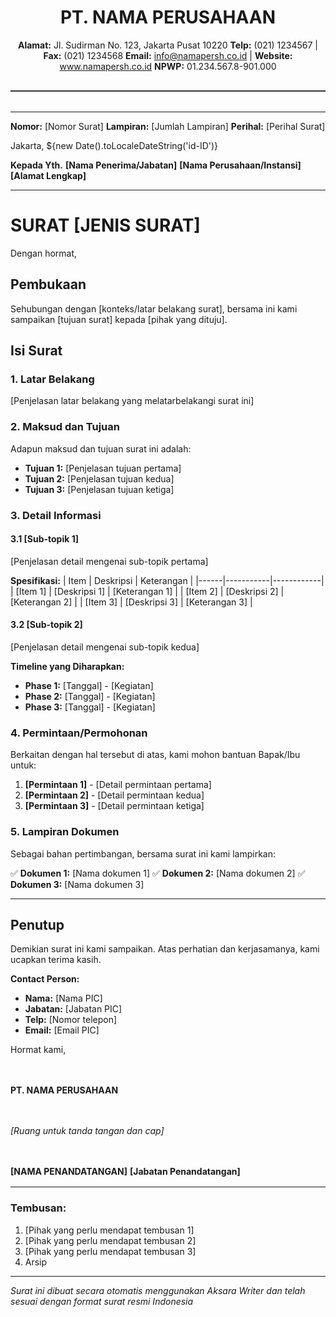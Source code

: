<!--
aksara:true
type: document
style: ./templates/letter.css
size: 210mmx297mm
meta:
    title: Surat Resmi
    subtitle: Surat Resmi Perusahaan
header: | PT. Nama Perusahaan | Surat Resmi | ${new Date().toLocaleDateString('id-ID')} |
footer: © ${new Date().getFullYear()} PT. Nama Perusahaan - Dokumen Resmi
background: ../assets/letterhead-bg.jpg
-->

<div style="text-align: center; margin-bottom: 2rem; border-bottom: 2px solid #333; padding-bottom: 1rem;">

# PT. NAMA PERUSAHAAN
**Alamat:** Jl. Sudirman No. 123, Jakarta Pusat 10220
**Telp:** (021) 1234567 | **Fax:** (021) 1234568
**Email:** info@namapersh.co.id | **Website:** www.namapersh.co.id
**NPWP:** 01.234.567.8-901.000

</div>

---

**Nomor:** [Nomor Surat]
**Lampiran:** [Jumlah Lampiran]
**Perihal:** [Perihal Surat]

Jakarta, ${new Date().toLocaleDateString('id-ID')}

**Kepada Yth.**
**[Nama Penerima/Jabatan]**
**[Nama Perusahaan/Instansi]**
**[Alamat Lengkap]**

---

# SURAT [JENIS SURAT]

Dengan hormat,

## Pembukaan

Sehubungan dengan [konteks/latar belakang surat], bersama ini kami sampaikan [tujuan surat] kepada [pihak yang dituju].

## Isi Surat

### 1. Latar Belakang
[Penjelasan latar belakang yang melatarbelakangi surat ini]

### 2. Maksud dan Tujuan
Adapun maksud dan tujuan surat ini adalah:

- **Tujuan 1:** [Penjelasan tujuan pertama]
- **Tujuan 2:** [Penjelasan tujuan kedua]
- **Tujuan 3:** [Penjelasan tujuan ketiga]

### 3. Detail Informasi

#### 3.1 [Sub-topik 1]
[Penjelasan detail mengenai sub-topik pertama]

**Spesifikasi:**
| Item | Deskripsi | Keterangan |
|------|-----------|------------|
| [Item 1] | [Deskripsi 1] | [Keterangan 1] |
| [Item 2] | [Deskripsi 2] | [Keterangan 2] |
| [Item 3] | [Deskripsi 3] | [Keterangan 3] |

#### 3.2 [Sub-topik 2]
[Penjelasan detail mengenai sub-topik kedua]

**Timeline yang Diharapkan:**
- **Phase 1:** [Tanggal] - [Kegiatan]
- **Phase 2:** [Tanggal] - [Kegiatan]
- **Phase 3:** [Tanggal] - [Kegiatan]

### 4. Permintaan/Permohonan

Berkaitan dengan hal tersebut di atas, kami mohon bantuan Bapak/Ibu untuk:

1. **[Permintaan 1]** - [Detail permintaan pertama]
2. **[Permintaan 2]** - [Detail permintaan kedua]
3. **[Permintaan 3]** - [Detail permintaan ketiga]

### 5. Lampiran Dokumen

Sebagai bahan pertimbangan, bersama surat ini kami lampirkan:

✅ **Dokumen 1:** [Nama dokumen 1]
✅ **Dokumen 2:** [Nama dokumen 2]
✅ **Dokumen 3:** [Nama dokumen 3]

---

## Penutup

Demikian surat ini kami sampaikan. Atas perhatian dan kerjasamanya, kami ucapkan terima kasih.

**Contact Person:**
- **Nama:** [Nama PIC]
- **Jabatan:** [Jabatan PIC]
- **Telp:** [Nomor telepon]
- **Email:** [Email PIC]

Hormat kami,

<div style="margin-top: 3rem; margin-bottom: 1rem;">

**PT. NAMA PERUSAHAAN**

<div style="margin: 3rem 0;">
<em>[Ruang untuk tanda tangan dan cap]</em>
</div>

**[NAMA PENANDATANGAN]**
**[Jabatan Penandatangan]**

</div>

---

### Tembusan:
1. [Pihak yang perlu mendapat tembusan 1]
2. [Pihak yang perlu mendapat tembusan 2]
3. [Pihak yang perlu mendapat tembusan 3]
4. Arsip

---

*Surat ini dibuat secara otomatis menggunakan Aksara Writer dan telah sesuai dengan format surat resmi Indonesia*